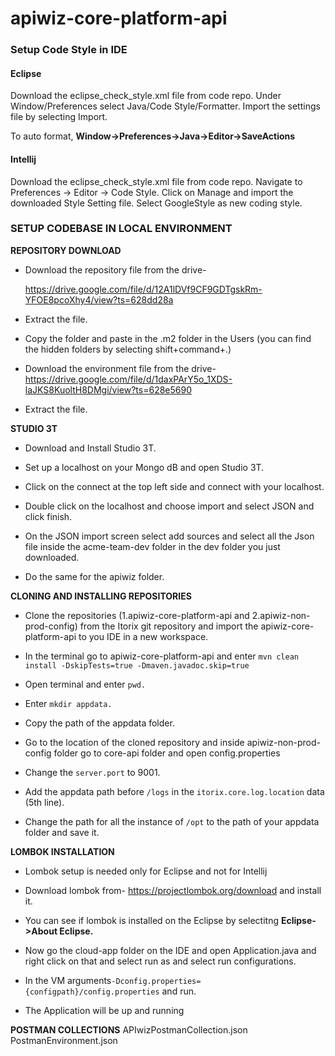 
# apiwiz-core-platform-api

### Setup Code Style in IDE
#### Eclipse

Download the eclipse_check_style.xml file from code repo. Under Window/Preferences select Java/Code Style/Formatter. Import the settings file by selecting Import.

To auto format, **Window->Preferences->Java->Editor->SaveActions**

#### Intellij

Download the eclipse_check_style.xml file from code repo. Navigate to Preferences -> Editor -> Code Style. Click on Manage and import the downloaded Style Setting file. Select GoogleStyle as new coding style.
  

### SETUP CODEBASE IN LOCAL ENVIRONMENT

**REPOSITORY DOWNLOAD**

 - Download the repository file from the drive-
   
   https://drive.google.com/file/d/12A1lDVf9CF9GDTgskRm-YFOE8pcoXhy4/view?ts=628dd28a

 - Extract the file.

 - Copy the folder and paste in the .m2 folder in the Users (you can find the hidden folders by selecting shift+command+.)

 - Download the environment file from the drive-
https://drive.google.com/file/d/1daxPArY5o_1XDS-laJKS8KuoltH8DMgi/view?ts=628e5690

 - Extract the file.

**STUDIO 3T**

 - Download and Install Studio 3T.

 - Set up a localhost on your Mongo dB and open Studio 3T.

 - Click on the connect at the top left side and connect with your localhost.

 - Double click on the localhost and choose import and select JSON and click finish.

 - On the JSON import screen select add sources and select all the Json file inside the acme-team-dev folder in the dev folder you just downloaded.

 - Do the same for the apiwiz folder.

**CLONING AND INSTALLING REPOSITORIES**

 - Clone the repositories (1.apiwiz-core-platform-api and 2.apiwiz-non-prod-config) from the Itorix git repository and import the apiwiz-core-platform-api to you IDE in a new workspace.

 - In the terminal go to apiwiz-core-platform-api and enter `mvn clean install -DskipTests=true -Dmaven.javadoc.skip=true`

 - Open terminal and enter `pwd.`

 - Enter `mkdir appdata.`

 - Copy the path of the appdata folder.

 - Go to the location of the cloned repository and inside apiwiz-non-prod-config folder go to core-api folder and open config.properties

 - Change the `server.port` to 9001.

 - Add the appdata path before `/logs` in the `itorix.core.log.location` data (5th line).

 - Change the path for all the instance of `/opt` to the path of your appdata folder and save it.

**LOMBOK INSTALLATION**

 - Lombok setup is needed only for Eclipse and not for Intellij

 - Download lombok from-
https://projectlombok.org/download and install it.

 - You can see if lombok is installed on the Eclipse by  selectitng **Eclipse->About Eclipse.**

 - Now go the cloud-app folder on the IDE and open Application.java and right click on that and select run as and select run configurations.

 - In the VM arguments`-Dconfig.properties={configpath}/config.properties` and run.

 - The Application will be up and running


**POSTMAN COLLECTIONS**
APIwizPostmanCollection.json
PostmanEnvironment.json
